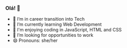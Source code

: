 ### Olá! 👋


- 🔭 I’m in career transition into Tech
- 🌱 I’m currently learning Web Development  
- 🌊 I'm enjoying coding in JavaScript, HTML and CSS 
- 🤔 I’m looking for opportunities to work 
- 😄 Pronouns: she/her


